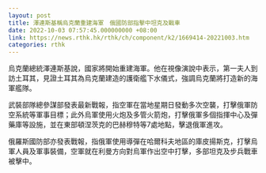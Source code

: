 ```yaml
---
layout: post
title: 澤連斯基稱烏克蘭重建海軍　俄國防部指擊中坦克及戰車
date: 2022-10-03 07:57:45.000000000 +08:00
link: https://news.rthk.hk/rthk/ch/component/k2/1669414-20221003.htm
categories: rthk
---
```


烏克蘭總統澤連斯基說，國家將開始重建海軍。他在視像演說中表示，第一夫人到訪土耳其，見證土耳其為烏克蘭建造的護衛艦下水儀式，強調烏克蘭將打造新的海軍艦隊。

武裝部隊總參謀部發表最新戰報，指空軍在當地星期日發動多次空襲，打擊俄軍防空系統等軍事目標；此外烏軍使用火炮及多管火箭炮，打擊俄軍多個指揮中心及彈藥庫等設施，並在東部頓涅茨克的巴赫穆特等7處地點，擊退俄軍進攻。

俄羅斯國防部亦發表戰報，指俄軍使用導彈在哈爾科夫地區的庫皮揚斯克，打擊烏軍人員及軍事裝備，空軍就在利曼方向對烏軍作出空中打擊，多部坦克及步兵戰車被擊中。

